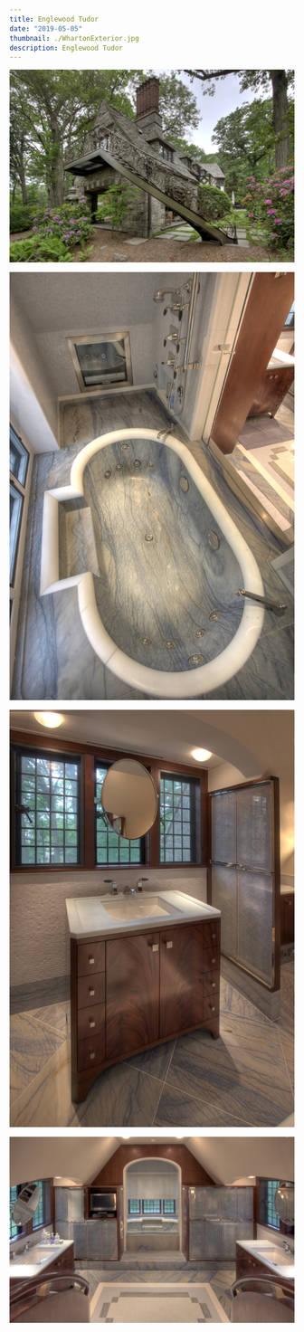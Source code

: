```yaml
---
title: Englewood Tudor
date: "2019-05-05"
thumbnail: ./WhartonExterior.jpg
description: Englewood Tudor
---
```


![Clean lines](./Whartonexteriorstair.jpg)

![Clean lines](./Whartonbathtub.jpg)

![Clean lines](./Whartonvanity.jpg)

![Clean lines](./Whartonbath.jpg)
